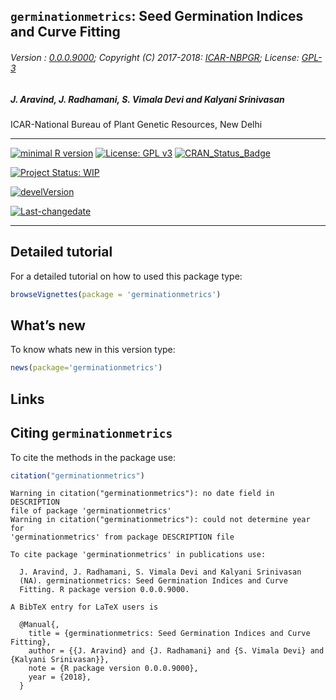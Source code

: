 
## `germinationmetrics`: Seed Germination Indices and Curve Fitting

###### Version : [0.0.0.9000](https://aravind-j.github.io/germinationmetrics/articles/Introduction.html#version-history); Copyright (C) 2017-2018: [ICAR-NBPGR](http://www.nbpgr.ernet.in/); License: [GPL-3](https://www.r-project.org/Licenses/)

##### *J. Aravind, J. Radhamani, S. Vimala Devi and Kalyani Srinivasan*

ICAR-National Bureau of Plant Genetic Resources, New Delhi

-----

[![minimal R
version](https://img.shields.io/badge/R%3E%3D-3.0.2-6666ff.svg)](https://cran.r-project.org/)
[![License: GPL
v3](https://img.shields.io/badge/License-GPL%20v3-blue.svg)](https://www.gnu.org/licenses/gpl-3.0)
[![CRAN\_Status\_Badge](https://www.r-pkg.org/badges/version-last-release/germinationmetrics)](https://cran.r-project.org/package=germinationmetrics)
<!-- [![rstudio mirror downloads](https://cranlogs.r-pkg.org/badges/grand-total/germinationmetrics?color=green)](https://CRAN.R-project.org/package=germinationmetrics) -->
[![Project Status:
WIP](http://www.repostatus.org/badges/latest/wip.svg)](http://www.repostatus.org/#wip)
<!-- [![packageversion](https://img.shields.io/badge/Package%20version-0.2.3.3-orange.svg)](https://github.com/aravind-j/germinationmetrics) -->
[![develVersion](https://img.shields.io/badge/devel%20version-0.2.3.3-orange.svg)](https://github.com/aravind-j/germinationmetrics)
<!-- [![GitHub Download Count](https://github-basic-badges.herokuapp.com/downloads/kennedyoliveira/github-basic-badges/total.svg)] -->
[![Last-changedate](https://img.shields.io/badge/last%20change-2018--03--21-yellowgreen.svg)](/commits/master)
<!-- [![Rdoc](http://www.rdocumentation.org/badges/version/germinationmetrics)](http://www.rdocumentation.org/packages/germinationmetrics) -->
<!-- [![Zenodo DOI](https://zenodo.org/badge/DOI/10.5281/zenodo.841963.svg)](https://doi.org/10.5281/zenodo.841963) -->
<!-- [![Analytics](https://pro-pulsar-193905.appspot.com/UA-112827210-2/welcome-page)](https://github.com/aravind-j/google-analytics-beacon) -->

-----

## Detailed tutorial

For a detailed tutorial on how to used this package type:

``` r
browseVignettes(package = 'germinationmetrics')
```

## What’s new

To know whats new in this version type:

``` r
news(package='germinationmetrics')
```

## Links

## Citing `germinationmetrics`

To cite the methods in the package
    use:

``` r
citation("germinationmetrics")
```

    Warning in citation("germinationmetrics"): no date field in DESCRIPTION
    file of package 'germinationmetrics'
    Warning in citation("germinationmetrics"): could not determine year for
    'germinationmetrics' from package DESCRIPTION file
    
    To cite package 'germinationmetrics' in publications use:
    
      J. Aravind, J. Radhamani, S. Vimala Devi and Kalyani Srinivasan
      (NA). germinationmetrics: Seed Germination Indices and Curve
      Fitting. R package version 0.0.0.9000.
    
    A BibTeX entry for LaTeX users is
    
      @Manual{,
        title = {germinationmetrics: Seed Germination Indices and Curve Fitting},
        author = {{J. Aravind} and {J. Radhamani} and {S. Vimala Devi} and {Kalyani Srinivasan}},
        note = {R package version 0.0.0.9000},
        year = {2018},
      }

